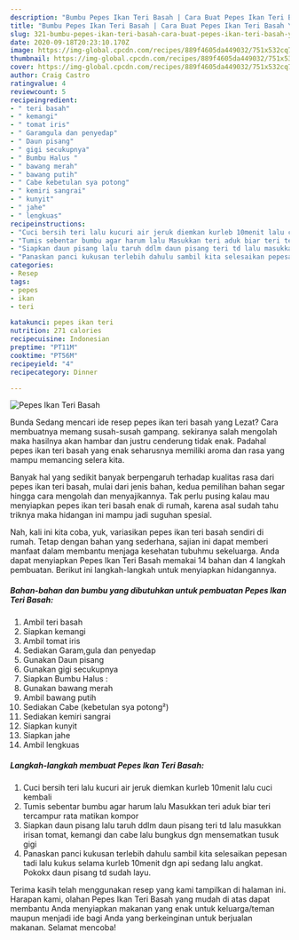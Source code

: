 ```yaml
---
description: "Bumbu Pepes Ikan Teri Basah | Cara Buat Pepes Ikan Teri Basah Yang Paling Enak"
title: "Bumbu Pepes Ikan Teri Basah | Cara Buat Pepes Ikan Teri Basah Yang Paling Enak"
slug: 321-bumbu-pepes-ikan-teri-basah-cara-buat-pepes-ikan-teri-basah-yang-paling-enak
date: 2020-09-18T20:23:10.170Z
image: https://img-global.cpcdn.com/recipes/889f4605da449032/751x532cq70/pepes-ikan-teri-basah-foto-resep-utama.jpg
thumbnail: https://img-global.cpcdn.com/recipes/889f4605da449032/751x532cq70/pepes-ikan-teri-basah-foto-resep-utama.jpg
cover: https://img-global.cpcdn.com/recipes/889f4605da449032/751x532cq70/pepes-ikan-teri-basah-foto-resep-utama.jpg
author: Craig Castro
ratingvalue: 4
reviewcount: 5
recipeingredient:
- " teri basah"
- " kemangi"
- " tomat iris"
- " Garamgula dan penyedap"
- " Daun pisang"
- " gigi secukupnya"
- " Bumbu Halus "
- " bawang merah"
- " bawang putih"
- " Cabe kebetulan sya potong"
- " kemiri sangrai"
- " kunyit"
- " jahe"
- " lengkuas"
recipeinstructions:
- "Cuci bersih teri lalu kucuri air jeruk diemkan kurleb 10menit lalu cuci kembali"
- "Tumis sebentar bumbu agar harum lalu Masukkan teri aduk biar teri tercampur rata matikan kompor"
- "Siapkan daun pisang lalu taruh ddlm daun pisang teri td lalu masukkan irisan tomat, kemangi dan cabe lalu bungkus dgn mensematkan tusuk gigi"
- "Panaskan panci kukusan terlebih dahulu sambil kita selesaikan pepesan tadi lalu kukus selama kurleb 10menit dgn api sedang lalu angkat. Pokokx daun pisang td sudah layu."
categories:
- Resep
tags:
- pepes
- ikan
- teri

katakunci: pepes ikan teri 
nutrition: 271 calories
recipecuisine: Indonesian
preptime: "PT11M"
cooktime: "PT56M"
recipeyield: "4"
recipecategory: Dinner

---
```



![Pepes Ikan Teri Basah](https://img-global.cpcdn.com/recipes/889f4605da449032/751x532cq70/pepes-ikan-teri-basah-foto-resep-utama.jpg)

Bunda Sedang mencari ide resep pepes ikan teri basah yang Lezat? Cara membuatnya memang susah-susah gampang. sekiranya salah mengolah maka hasilnya akan hambar dan justru cenderung tidak enak. Padahal pepes ikan teri basah yang enak seharusnya memiliki aroma dan rasa yang mampu memancing selera kita.



Banyak hal yang sedikit banyak berpengaruh terhadap kualitas rasa dari pepes ikan teri basah, mulai dari jenis bahan, kedua pemilihan bahan segar hingga cara mengolah dan menyajikannya. Tak perlu pusing kalau mau menyiapkan pepes ikan teri basah enak di rumah, karena asal sudah tahu triknya maka hidangan ini mampu jadi suguhan spesial.


Nah, kali ini kita coba, yuk, variasikan pepes ikan teri basah sendiri di rumah. Tetap dengan bahan yang sederhana, sajian ini dapat memberi manfaat dalam membantu menjaga kesehatan tubuhmu sekeluarga. Anda dapat menyiapkan Pepes Ikan Teri Basah memakai 14 bahan dan 4 langkah pembuatan. Berikut ini langkah-langkah untuk menyiapkan hidangannya.

<!--inarticleads1-->

##### Bahan-bahan dan bumbu yang dibutuhkan untuk pembuatan Pepes Ikan Teri Basah:

1. Ambil  teri basah
1. Siapkan  kemangi
1. Ambil  tomat iris
1. Sediakan  Garam,gula dan penyedap
1. Gunakan  Daun pisang
1. Gunakan  gigi secukupnya
1. Siapkan  Bumbu Halus :
1. Gunakan  bawang merah
1. Ambil  bawang putih
1. Sediakan  Cabe (kebetulan sya potong²)
1. Sediakan  kemiri sangrai
1. Siapkan  kunyit
1. Siapkan  jahe
1. Ambil  lengkuas




<!--inarticleads2-->

##### Langkah-langkah membuat Pepes Ikan Teri Basah:

1. Cuci bersih teri lalu kucuri air jeruk diemkan kurleb 10menit lalu cuci kembali
1. Tumis sebentar bumbu agar harum lalu Masukkan teri aduk biar teri tercampur rata matikan kompor
1. Siapkan daun pisang lalu taruh ddlm daun pisang teri td lalu masukkan irisan tomat, kemangi dan cabe lalu bungkus dgn mensematkan tusuk gigi
1. Panaskan panci kukusan terlebih dahulu sambil kita selesaikan pepesan tadi lalu kukus selama kurleb 10menit dgn api sedang lalu angkat. Pokokx daun pisang td sudah layu.




Terima kasih telah menggunakan resep yang kami tampilkan di halaman ini. Harapan kami, olahan Pepes Ikan Teri Basah yang mudah di atas dapat membantu Anda menyiapkan makanan yang enak untuk keluarga/teman maupun menjadi ide bagi Anda yang berkeinginan untuk berjualan makanan. Selamat mencoba!

